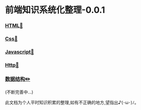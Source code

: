 # 前端知识系统化整理-0.0.1

### [HTML📒](./Html/README.md)

### [Css🌈](./Css/README.md)

### [Javascript🚀](./Javascript/README.md)

### [Http📡](./Http/README.md)

### [数据结构✏️](./DataStructure/README.md)

<!-- ### [Node.js💨](./Node/README.md) -->

(不断完善中...)

此文档为个人平时知识积累的整理,如有不正确的地方,望指出♪(･ω･)ﾉ。
